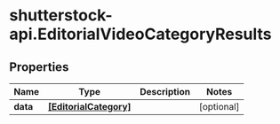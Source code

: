 # shutterstock-api.EditorialVideoCategoryResults

## Properties
Name | Type | Description | Notes
------------ | ------------- | ------------- | -------------
**data** | [**[EditorialCategory]**](EditorialCategory.md) |  | [optional] 


